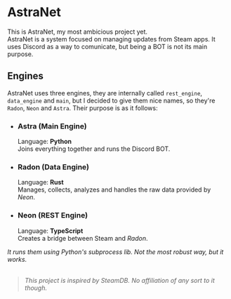 # AstraNet

This is AstraNet, my most ambicious project yet.</br>
AstraNet is a system focused on managing updates from Steam apps. It uses Discord as a way to comunicate, but being a BOT is not its main purpose.

## Engines
AstraNet uses three engines, they are internally called `rest_engine`, `data_engine` and `main`, but I decided to give them nice names, so they're `Radon`, `Neon` and `Astra`. Their purpose is as it follows:

* ### Astra (Main Engine)
    Language: <b>Python</b></br>
    Joins everything together and runs the Discord BOT.
* ### Radon (Data Engine)
    Language: <b>Rust</b></br>
    Manages, collects, analyzes and handles the raw data provided by <i>Neon</i>.

* ### Neon (REST Engine)
    Language: <b>TypeScript</b></br>
    Creates a bridge between Steam and <i>Radon</i>.


<i> It runs them using Python's subprocess lib. Not the most robust way, but it works.<br></br>
> This project is inspired by SteamDB. No affiliation of any sort to it though.
</i>